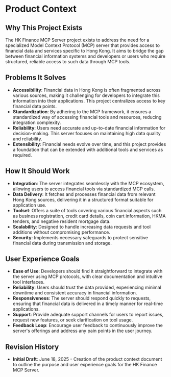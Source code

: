 # Product Context

## Why This Project Exists
The HK Finance MCP Server project exists to address the need for a specialized Model Context Protocol (MCP) server that provides access to financial data and services specific to Hong Kong. It aims to bridge the gap between financial information systems and developers or users who require structured, reliable access to such data through MCP tools.

## Problems It Solves
- **Accessibility**: Financial data in Hong Kong is often fragmented across various sources, making it challenging for developers to integrate this information into their applications. This project centralizes access to key financial data points.
- **Standardization**: By adhering to the MCP framework, it ensures a standardized way of accessing financial tools and resources, reducing integration complexity.
- **Reliability**: Users need accurate and up-to-date financial information for decision-making. This server focuses on maintaining high data quality and reliability.
- **Extensibility**: Financial needs evolve over time, and this project provides a foundation that can be extended with additional tools and services as required.

## How It Should Work
- **Integration**: The server integrates seamlessly with the MCP ecosystem, allowing users to access financial tools via standardized MCP calls.
- **Data Delivery**: It fetches and processes financial data from relevant Hong Kong sources, delivering it in a structured format suitable for application use.
- **Toolset**: Offers a suite of tools covering various financial aspects such as business registration, credit card details, coin cart information, HKMA tenders, and negative resident mortgage data.
- **Scalability**: Designed to handle increasing data requests and tool additions without compromising performance.
- **Security**: Implements necessary safeguards to protect sensitive financial data during transmission and storage.

## User Experience Goals
- **Ease of Use**: Developers should find it straightforward to integrate with the server using MCP protocols, with clear documentation and intuitive tool interfaces.
- **Reliability**: Users should trust the data provided, experiencing minimal downtime and consistent accuracy in financial information.
- **Responsiveness**: The server should respond quickly to requests, ensuring that financial data is delivered in a timely manner for real-time applications.
- **Support**: Provide adequate support channels for users to report issues, request new features, or seek clarification on tool usage.
- **Feedback Loop**: Encourage user feedback to continuously improve the server's offerings and address any pain points in the user journey.

## Revision History
- **Initial Draft**: June 18, 2025 - Creation of the product context document to outline the purpose and user experience goals for the HK Finance MCP Server.
